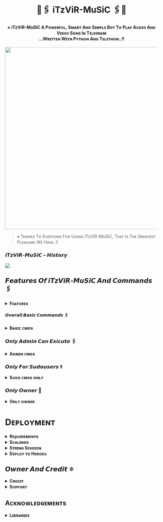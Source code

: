 <h1 align="center"><b>🍁🖇️ iTzViR-MuSiC 🖇️🍁</b></h1>

<h4 align="center">» iTzViR-MuSiC A Pᴏᴡᴇʀғᴜʟ, Sᴍᴀʀᴛ Aɴᴅ Sɪᴍᴘʟᴇ Bᴏᴛ Tᴏ Pʟᴀʏ Aᴜᴅɪᴏ Aɴᴅ Vɪᴅᴇᴏ Sᴏɴɢ Iɴ Tᴇʟᴇɢʀᴀᴍ<br> ...Wʀɪᴛᴛᴇɴ Wɪᴛʜ Pʏᴛʜᴏɴ Aɴᴅ Tᴇʟᴇᴛʜᴏɴ..!!</h4>

<p align="center"><a href="https://t.me/ITZVIR99"><img src="https://graph.org/file/bd9de4e5c1689925fdb0c.jpg" width="600"></a></p>


> ♦ Tʜᴀɴᴋs Tᴏ Eᴠᴇʀʏᴏɴᴇ Fᴏʀ Usɪɴɢ iTzViR-MuSiC, Tʜᴀᴛ Is Tʜᴇ Gʀᴇᴀᴛᴇsᴛ Pʟᴇᴀsᴜʀᴇ Wᴇ Hᴀᴠᴇ..!!

### 𝙞𝙏𝙯𝙑𝙞𝙍-𝙈𝙪𝙎𝙞𝘾 – 𝙃𝙞𝙨𝙩𝙤𝙧𝙮

<a href="https://t.me/ROCKS_OFFICIAL"><img src="https://img.shields.io/badge/Join-Subscribe%20Support-blue.svg?style=for-the-badge&logo=Telegram"></a>


## 𝙁𝙚𝙖𝙩𝙪𝙧𝙚𝙨 𝙊𝙛 𝙞𝙏𝙯𝙑𝙞𝙍-𝙈𝙪𝙎𝙞𝘾 𝘼𝙣𝙙 𝘾𝙤𝙢𝙢𝙖𝙣𝙙𝙨 🖇️

<details>
<summary><b>Fᴇᴀᴛᴜʀᴇs</b></summary>
<br>

- Thumbnail Support
- Audio And Video
- Gban User
- Showing track names when skipping
- Youtube, Local playback support
- Settings panel
- Control with buttons
- Userbot auto join
- Channel Music Play
- Keyboard selection support for youtube play
- Lyrics Scrapper
- Unlimited Queue
- Broadcast Bot
- Statistic Collector
- Block / Unblock (restrict user for using your bot)
</details>

#### 𝙊𝙫𝙚𝙧𝙖𝙡𝙡 𝘽𝙖𝙨𝙞𝙘 𝘾𝙤𝙢𝙢𝙖𝙣𝙙𝙨 🖇️

<details>
<summary><b>Bᴀsɪᴄ ᴄᴍᴅs</b></summary>
<br>

- `/play <song name>` - play song you requested
- `/playlist` - Show now playing list
- `/song <song name>` - download songs you want quickly
- `/search <query>` - search videos on youtube with details
- `/vsong <song name>` - download videos you want quickly
- `/lyric <song name>` - lyrics scrapper
- `/vk <song name>` - generate song without download
</details>

### 𝙊𝙣𝙡𝙮 𝘼𝙙𝙢𝙞𝙣 𝘾𝙖𝙣 𝙀𝙭𝙞𝙘𝙪𝙩𝙚 🖇️

<details>
<summary><b>Aᴅᴍɪɴ ᴄᴍᴅs</b></summary>
<br>

- `/player` - open music player settings panel
- `/pause` - pause song play
- `/resume` - resume song play
- `/skip` - play next song
- `/end` - stop music play
- `/ping` - check the bot ping status
- `/auth` - authorized people to access the admin commands
- `/deauth` - deauthorized people to access the admin commands
</details>

### 𝙊𝙣𝙡𝙮 𝙁𝙤𝙧 𝙎𝙪𝙙𝙤𝙪𝙨𝙚𝙧𝙨 ⚕️

<details>
<summary><b>Sᴜᴅᴏ ᴄᴍᴅs ᴏɴʟʏ</b></summary>
<br>

- `/broadcast` - order the assistant to leave all groups
- `/gban` - gban user
</details>
    
### 𝙊𝙣𝙡𝙮 𝙊𝙬𝙣𝙚𝙧 🍁

<details>
<summary><b>Oɴʟʏ ᴏᴡɴᴇʀ</b></summary>
<br>

- `/broadcast` - send a broadcast message from the bot
- `/block` - block people for using your bot
- `/unblock` - unblock people you blocked for using your bot
- `/blocklist` - show the list of all people who's blocked for using your bot
</details>


</details>

# Dᴇᴘʟᴏʏᴍᴇɴᴛ


<details>
<summary><b>Rᴇǫᴜɪʀᴇᴍᴇɴᴛs</b></summary>
<br>
    
- [Pʏᴛʜᴏɴ𝟹.𝟿](https://www.python.org/downloads/release/python-390/)
- [Tᴇʟᴇɢʀᴀᴍ ᴀᴘɪ ᴋᴇʏ](https://docs.pyrogram.org/intro/setup#api-keys)
- [Tᴇʟᴇɢʀᴀᴍ ʙᴏᴛ ᴛᴏᴋᴇɴ](https://t.me/botfather)
- [Mᴏɴɢᴏᴅʙ URI](https://telegra.ph/How-To-get-Mongodb-URI-04-06)
- [Sᴛʀɪɴɢ sᴇssɪᴏɴ](https://t.me/StringGeneratorRobot)
    
</details>

<details>
<summary><b>Sᴄᴀʟɪɴɢᴏ</b></summary>
<br>
Nᴏᴡ Yᴏᴜ Cᴀɴ Dᴇᴘʟᴏʏ iTzViR-MuSiC Mᴜsɪᴄ Oɴ Sᴄᴀʟɪɴɢᴏ. 
        
<p align="center"><a href="https://my.scalingo.com/deploy?template=https://github.com/VIR/iTzViR-MuSiC"> <img src="https://cdn.scalingo.com/deploy/button.svg" width="220" height="38.45"/></a></p>
    
</details>

<details>
<summary><b>Sᴛʀɪɴɢ Sᴇssɪᴏɴ</b></summary>
<br>
    
> Yᴏᴜ'ʟʟ ɴᴇᴇᴅ ᴀ `API_ID` & `API_HASH` ɪɴ ᴏʀᴅᴇʀ ᴛᴏ ɢᴇɴᴇʀᴀᴛᴇ ᴘʏʀᴏɢʀᴀᴍ sᴇssɪᴏɴ. 
> Aʟᴡᴀʏs ʀᴇᴍᴇʙᴇʀ ᴛᴏ ᴜsᴇ ɢᴏᴏᴅ ᴀᴘɪ ᴄᴏᴍʙᴏ ᴇʟsᴇ ʏᴏᴜʀ ᴀᴄᴄᴏᴜɴᴛ ᴄᴏᴜʟᴅ ʙᴇ ᴅᴇʟᴇᴛᴇᴅ.

<h4> Gᴇɴᴇʀᴀᴛᴇ sᴇssɪᴏɴ ᴠɪᴀ ʀᴇᴘʟ: </h4>    
<p><a href="https://replit.com/@AssadAli/String-Session-Generator"><img src="https://img.shields.io/badge/Generate%20On%20Repl-blueviolet?style=for-the-badge&logo=appveyor" width="200""/></a></p>

<h4> Gᴇɴᴇʀᴀᴛᴇ sᴇssɪᴏɴ ᴠɪᴀ ᴛᴇʟᴇɢʀᴀᴍ sᴛʀɪɴɢ-ɢᴇɴ ʙᴏᴛ: </h4>    
<p><a href="https://t.me/Session_Generator_Robot"><img src="https://img.shields.io/badge/TG%20String%20Gen%20Bot-blueviolet?style=for-the-badge&logo=appveyor" width="200""/></a></p>
    
</details>

<details>
<summary><b>Dᴇᴘʟᴏʏ ᴛᴏ Hᴇʀᴏᴋᴜ</b></summary>
<br>

> Hᴇʀᴏᴋᴜ ʜᴀs ᴛᴡᴏ ᴠᴀʀs [ `HEROKU_API_KEY` & `HEROKU_APP_NAME` ] ғᴏʀ ᴜᴘᴅᴀᴛᴇʀ ᴛᴏ ᴡᴏʀᴋ. 
> Bʏ sᴇᴛᴛɪɴɢ ᴛʜᴏsᴇ ᴛᴡᴏ ᴠᴀʀs ʏᴏᴜ ᴄᴀɴ ɢᴇᴛ ʟᴏɢs ᴏғ ʏᴏᴜʀ ʜᴇʀᴏᴋᴜ ᴀᴘᴘ, sᴇᴛ ᴠᴀʀ, ᴇᴅɪᴛ ᴠᴀʀ, ᴅᴇʟᴇᴛᴇ ᴠᴀʀs , ᴄʜᴇᴄᴋ ᴅʏɴᴏ ᴜsᴀɢᴇ ᴀɴᴅ ᴜᴘᴅᴀᴛᴇ ʙᴏᴛ. 
> Tʜᴏsᴇ ᴛᴡᴏ ᴠᴀʀs ᴀʀᴇ ɴᴏᴛ ᴍᴀɴᴅᴀᴛᴏʀʏ, ʏᴏᴜ ᴄᴀɴ ʟᴇᴀᴠᴇ ᴛʜᴇᴍ ʙʟᴀɴᴋ ᴛᴏᴏ. 
    
<h4> Cʟɪᴄᴋ Tʜᴇ Bᴜᴛᴛᴏɴ Bᴇʟᴏᴡ Tᴏ Dᴇᴘʟᴏʏ Oɴ Hᴇʀᴏᴋᴜ</h4>    
<p><a href="https://dashboard.heroku.com/new?template=https://github.com/VIR99/iTzViR-MuSiC"><img src="https://img.shields.io/badge/Deploy%20To%20Heroku-red?style=for-the-badge&logo=heroku" width="200"/></a></p>
</details>

## 𝙊𝙬𝙣𝙚𝙧 𝘼𝙣𝙙 𝘾𝙧𝙚𝙙𝙞𝙩 ❄ 

<details>
<summary><b>Cʀᴇᴅɪᴛ</b></summary>
<br>

## Sᴘᴇᴄɪᴀʟ Cʀᴇᴅɪᴛ

- [Vɪʀ](https://t.me/VIR99)
- [Rᴏᴄᴋs](https://github.com/ROCKS_OFFICIAL)
- [TᴇᴀᴍIɴsᴀɴᴇ](https://t.me/KATTAI_MASSOM)
- [Kʀɪsʜɴᴀ](https://t.me/ITZ_ROCKS_KRISHNA)
- [Yᴜᴋᴋɪ](https://github.com/NotReallyShikhar)
</details>

<details>
<summary><b>Sᴜᴘᴘᴏʀᴛ</b></summary>
<br>

## 🎗 𝙎𝙪𝙥𝙥𝙤𝙧𝙩 
<a href="https://t.me/ROCKS_OFFICIAL"><img src="https://img.shields.io/badge/Join-Telegram%20Channel-red.svg?logo=Telegram"></a>
<a href="https://t.me/Shayri_Music_Lovers"><img src="https://img.shields.io/badge/Join-Telegram%20Group-blue.svg?logo=telegram"></a>
<a href="https://t.me/ROCKS_ROBOTS"><img src="https://img.shields.io/badge/All-RoCkS%20BoTs-blue.svg?logo=telegram"></a>

</details>


## Aᴄᴋɴᴏᴡʟᴇᴅɢᴇᴍᴇɴᴛs

<details>
<summary><b>Lɪʙʀᴀʀɪᴇs</b></summary>
<br>

Tʜᴀɴᴋs ᴛᴏ ᴀʟʟ ᴏғ ʏᴏᴜ ғᴏʀ ᴜsɪɴɢ ᴀɴᴅ ᴍᴀᴋɪɴɢ iTzViR-MuSiC :

- [Pyrogram](https://github.com/pyrogram/pyrogram)
- [Py-Tgcalls](https://github.com/pytgcalls/pytgcalls)
</details>




